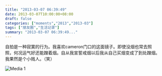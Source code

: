 ```yaml
---
title: "2013-03-07 06:39:49"
date: 2013-03-07T10:00:00+08:00
draft: false
categories: ["moments","2013","2013-03"]
tags: ["朋友圈","生活记录"]
summary: "2013-03-07 06:39:49..."
---
```


自拍是一种寂寞的行为。我喜欢cameron门口的这面镜子。即使没烟也常去照照，何况运气好还能蹭着烟。自从我宣誓戒烟以后我从自己买烟变成了到处蹭烟。我果然是个小贱人。（笑）

![Media 1](/Moments/photos/2013-03-07/201303070639490.jpg)
